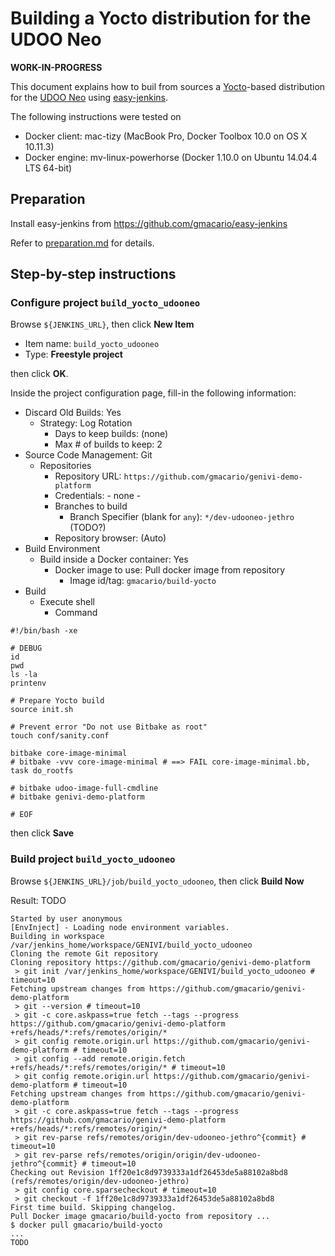# Building a Yocto distribution for the UDOO Neo

**WORK-IN-PROGRESS**

This document explains how to buil from sources a [Yocto](https://www.yoctoproject.org/)-based distribution for the [UDOO Neo](http://www.udoo.org/udoo-neo/) using [easy-jenkins](https://github.com/gmacario/easy-jenkins).

The following instructions were tested on

* Docker client: mac-tizy (MacBook Pro, Docker Toolbox 10.0 on OS X 10.11.3)
* Docker engine: mv-linux-powerhorse (Docker 1.10.0 on Ubuntu 14.04.4 LTS 64-bit)

## Preparation

Install easy-jenkins from https://github.com/gmacario/easy-jenkins

Refer to [preparation.md](https://github.com/gmacario/easy-jenkins/blob/master/docs/preparation.md) for details.

## Step-by-step instructions

### Configure project `build_yocto_udooneo`

Browse `${JENKINS_URL}`, then click **New Item**
  - Item name: `build_yocto_udooneo`
  - Type: **Freestyle project**

  then click **OK**.
  
Inside the project configuration page, fill-in the following information:
  - Discard Old Builds: Yes
    - Strategy: Log Rotation
      - Days to keep builds: (none)
      - Max # of builds to keep: 2
  - Source Code Management: Git
    - Repositories
      - Repository URL: `https://github.com/gmacario/genivi-demo-platform`
      - Credentials: - none -
      - Branches to build
        - Branch Specifier (blank for `any`): `*/dev-udooneo-jethro` (TODO?)
      - Repository browser: (Auto)
  - Build Environment
    - Build inside a Docker container: Yes
      - Docker image to use: Pull docker image from repository
        - Image id/tag: `gmacario/build-yocto`
  - Build
    - Execute shell
      - Command

```
#!/bin/bash -xe

# DEBUG
id
pwd
ls -la
printenv

# Prepare Yocto build
source init.sh

# Prevent error "Do not use Bitbake as root"
touch conf/sanity.conf

bitbake core-image-minimal
# bitbake -vvv core-image-minimal # ==> FAIL core-image-minimal.bb, task do_rootfs

# bitbake udoo-image-full-cmdline
# bitbake genivi-demo-platform

# EOF
```
  
  then click **Save**

### Build project `build_yocto_udooneo`

<!-- (2016-02-22 18:57 CET) -->

Browse `${JENKINS_URL}/job/build_yocto_udooneo`, then click **Build Now**

Result: TODO

```
Started by user anonymous
[EnvInject] - Loading node environment variables.
Building in workspace /var/jenkins_home/workspace/GENIVI/build_yocto_udooneo
Cloning the remote Git repository
Cloning repository https://github.com/gmacario/genivi-demo-platform
 > git init /var/jenkins_home/workspace/GENIVI/build_yocto_udooneo # timeout=10
Fetching upstream changes from https://github.com/gmacario/genivi-demo-platform
 > git --version # timeout=10
 > git -c core.askpass=true fetch --tags --progress https://github.com/gmacario/genivi-demo-platform +refs/heads/*:refs/remotes/origin/*
 > git config remote.origin.url https://github.com/gmacario/genivi-demo-platform # timeout=10
 > git config --add remote.origin.fetch +refs/heads/*:refs/remotes/origin/* # timeout=10
 > git config remote.origin.url https://github.com/gmacario/genivi-demo-platform # timeout=10
Fetching upstream changes from https://github.com/gmacario/genivi-demo-platform
 > git -c core.askpass=true fetch --tags --progress https://github.com/gmacario/genivi-demo-platform +refs/heads/*:refs/remotes/origin/*
 > git rev-parse refs/remotes/origin/dev-udooneo-jethro^{commit} # timeout=10
 > git rev-parse refs/remotes/origin/origin/dev-udooneo-jethro^{commit} # timeout=10
Checking out Revision 1ff20e1c8d9739333a1df26453de5a88102a8bd8 (refs/remotes/origin/dev-udooneo-jethro)
 > git config core.sparsecheckout # timeout=10
 > git checkout -f 1ff20e1c8d9739333a1df26453de5a88102a8bd8
First time build. Skipping changelog.
Pull Docker image gmacario/build-yocto from repository ...
$ docker pull gmacario/build-yocto
...
TODO
```

<!-- EOF -->

